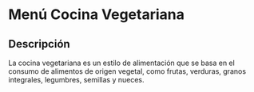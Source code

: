 # Menú Cocina Vegetariana

## Descripción
La cocina vegetariana es un estilo de alimentación que se basa en el consumo de alimentos de origen vegetal, como frutas, verduras, granos integrales, legumbres, semillas y nueces. 